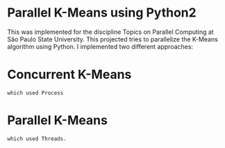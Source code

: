 # Parallel K-Means using Python2

This was implemented for the discipline Topics on Parallel Computing at São Paulo State University.
This projected tries to parallelize the K-Means algorithm using Python. 
I implemented two different approaches:
  # Concurrent K-Means
    which used Process
  # Parallel K-Means
    which used Threads.  
